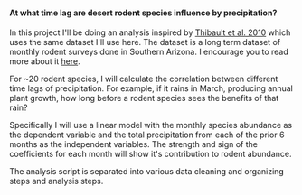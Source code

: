 #### At what time lag are desert rodent species influence by precipitation?

In this project I'll be doing an analysis inspired by [Thibault et al. 2010](https://academic.oup.com/jmammal/article/91/4/787/965765/Long-term-insights-into-the-influence-of)
which uses the same dataset I'll use here. The dataset is a long term dataset
of monthly rodent surveys done in Southern Arizona. I encourage you to read 
more about it [here](https://github.com/weecology/PortalData).

For ~20 rodent species, I will calculate the correlation between different time
lags of precipitation. For example, if it rains in March, producing annual plant
growth, how long before a rodent species sees the benefits of that rain?

Specifically I will use a linear model with the monthly species abundance as the dependent
variable and the total precipitation from each of the prior 6 months as the independent
variables. The strength and sign of the coefficients for each month will show it's contribution
to rodent abundance.

The analysis script is separated into various data cleaning and organizing steps and analysis steps.
